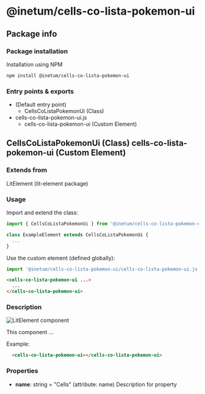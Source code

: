 # @inetum/cells-co-lista-pokemon-ui

## Package info

### Package installation

Installation using NPM

```bash
npm install @inetum/cells-co-lista-pokemon-ui
```

### Entry points & exports

- (Default entry point)
  - CellsCoListaPokemonUi (Class)
- cells-co-lista-pokemon-ui.js
  - cells-co-lista-pokemon-ui (Custom Element)


## CellsCoListaPokemonUi (Class) cells-co-lista-pokemon-ui (Custom Element) 

### Extends from

LitElement (lit-element package)

### Usage

Import and extend the class:

```js
import { CellsCoListaPokemonUi } from '@inetum/cells-co-lista-pokemon-ui';

class ExampleElement extends CellsCoListaPokemonUi {
  ...
}
```

Use the custom element (defined globally):

```js
import '@inetum/cells-co-lista-pokemon-ui/cells-co-lista-pokemon-ui.js';
```

```html
<cells-co-lista-pokemon-ui ...>
  ...
</cells-co-lista-pokemon-ui>
```

### Description

![LitElement component](https://img.shields.io/badge/litElement-component-blue.svg)

This component ...

Example:

```html
  <cells-co-lista-pokemon-ui></cells-co-lista-pokemon-ui>
```

### Properties

- **name**: string = "Cells" (attribute: name)
    Description for property

